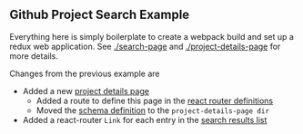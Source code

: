 Github Project Search Example
--------------------------------------------------------
Everything here is simply boilerplate to create a webpack build and set up a redux web application.  See [./search-page](./search-page) and [./project-details-page](./project-details-page) for more details.

Changes from the previous example are

* Added a new [project details page](./project-details-page)
  * Added a route to define this page in the [react router definitions](./index.js)
  * Moved the [schema definition](./project-details-page/schema) to the `project-details-page dir`
* Added a react-router `Link` for each entry in the [search results list](./search-page/search-page.js)
